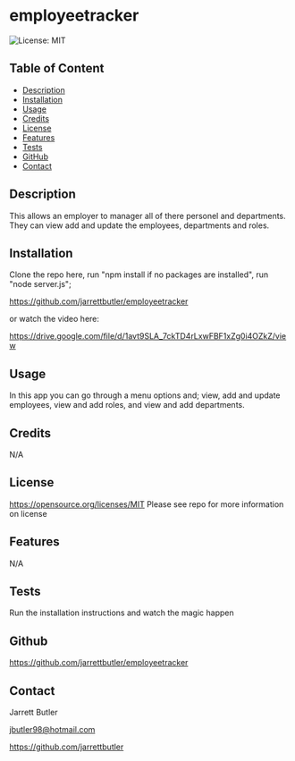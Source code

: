 # employeetracker

![License: MIT](https://img.shields.io/badge/License-MIT-yellow.svg)
        
## Table of Content
* [Description](#description)
* [Installation](#installation)
* [Usage](#usage)
* [Credits](#credits)
* [License](#license)
* [Features](#features)
* [Tests](#tests)
* [GitHub](#github)
* [Contact](#contact)

## Description
This allows an employer to manager all of there personel and departments. They can view add and update the employees, departments and roles.

## Installation
Clone the repo here, run "npm install if no packages are installed", run "node server.js";

https://github.com/jarrettbutler/employeetracker

or watch the video here:

https://drive.google.com/file/d/1avt9SLA_7ckTD4rLxwFBF1xZg0i4OZkZ/view

## Usage
In this app you can go through a menu options and; view, add and update employees, view and add roles, and view and add departments. 

## Credits
N/A

## License
https://opensource.org/licenses/MIT
Please see repo for more information on license

## Features
N/A

## Tests
Run the installation instructions and watch the magic happen

## Github
https://github.com/jarrettbutler/employeetracker

## Contact
Jarrett Butler

jbutler98@hotmail.com

https://github.com/jarrettbutler
 